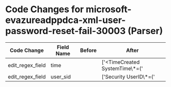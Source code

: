 # Code Changes for microsoft-evazureadppdca-xml-user-password-reset-fail-30003 (Parser)

| Code Change | Field Name | Before | After |
|-------------|------------|--------|-------|
| edit_regex_field | time |  | ['<TimeCreated SystemTime\\*=(\'|")({time}\d\d\d\d-\d\d\-\d\dT\d\d:\d\d:\d\d\.\d{1,10}Z)(\'|")/>'] |
| edit_regex_field | user_sid |  | ['Security UserID\\*=(\'|")({user_sid}[^\'"]+)(\'|")'] |